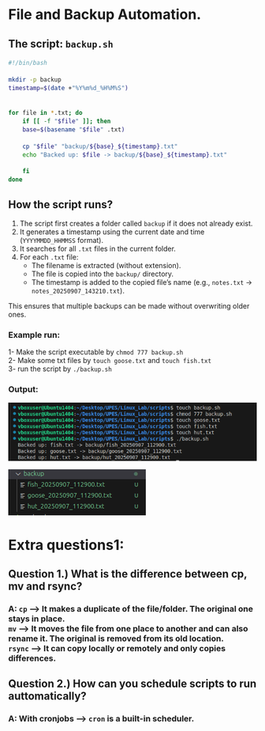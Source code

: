 # File and Backup Automation.

## The script: `backup.sh`

```bash
#!/bin/bash

mkdir -p backup
timestamp=$(date +"%Y%m%d_%H%M%S")


for file in *.txt; do
    if [[ -f "$file" ]]; then
    base=$(basename "$file" .txt)

    cp "$file" "backup/${base}_${timestamp}.txt"
    echo "Backed up: $file -> backup/${base}_${timestamp}.txt"

    fi
done
```

## How the script runs?
1. The script first creates a folder called `backup` if it does not already exist.
2. It generates a timestamp using the current date and time (`YYYYMMDD_HHMMSS` format).
3. It searches for all `.txt` files in the current folder.
4. For each `.txt` file:
   - The filename is extracted (without extension).
   - The file is copied into the `backup/` directory.
   - The timestamp is added to the copied file’s name (e.g., `notes.txt` → `notes_20250907_143210.txt`).

This ensures that multiple backups can be made without overwriting older ones.


### Example run:

1- Make the script executable by `chmod 777 backup.sh` <br>
2- Make some txt files by `touch goose.txt` and `touch fish.txt`<br>
3- run the script by `./backup.sh`<br>

### Output:

![Image](../Image/backup.png)

![Image](../Image/backup2.png)

# Extra questions1:
## Question 1.) What is the difference between cp, mv and rsync?
### A: `cp` --> It makes a duplicate of the file/folder. The original one stays in place. <br> `mv` --> It moves the file from one place to another and can also rename it. The original is removed from its old location. <br> `rsync` --> It can copy locally or remotely and only copies differences.

## Question 2.) How can you schedule scripts to run auttomatically?
### A: With cronjobs --> `cron` is a  built-in scheduler. 